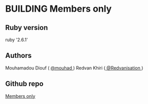 
# BUILDING Members only




## Ruby version 

ruby '2.6.1'


## Authors

Mouhamadou Diouf ( <a href="https://github.com/MouhaDiouf"> @mouhad </a>)
Redvan Khiri (<a href="https://github.com/Redvanisation"> @Redvanisation </a>)


## Github repo 
<a href="https://github.com/Redvanisation/members-only"> Members only </a>